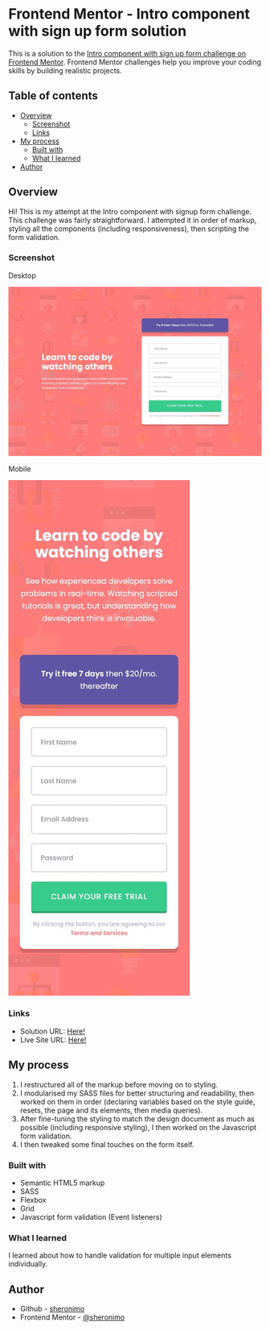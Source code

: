 # Frontend Mentor - Intro component with sign up form solution

This is a solution to the [Intro component with sign up form challenge on Frontend Mentor](https://www.frontendmentor.io/challenges/intro-component-with-signup-form-5cf91bd49edda32581d28fd1). Frontend Mentor challenges help you improve your coding skills by building realistic projects.

## Table of contents

- [Overview](#overview)
  - [Screenshot](#screenshot)
  - [Links](#links)
- [My process](#my-process)
  - [Built with](#built-with)
  - [What I learned](#what-i-learned)
- [Author](#author)

## Overview

Hi! This is my attempt at the Intro component with signup form challenge. This challenge was fairly straightforward. I attempted it in order of markup, styling all the components (including responsiveness), then scripting the form validation.

### Screenshot

Desktop

![](./screenshots/screenshot_desktop.jpg)

Mobile

![](./screenshots/screenshot_mobile.jpg)

### Links

- Solution URL: [Here!](https://github.com/sheronimo/frontendmentor-introcomponentwithform)
- Live Site URL: [Here!](https://sheronimo.github.io/frontendmentor-introcomponentwithform/)

## My process

1. I restructured all of the markup before moving on to styling.
2. I modularised my SASS files for better structuring and readability, then worked on them in order (declaring variables based on the style guide, resets, the page and its elements, then media queries).
3. After fine-tuning the styling to match the design document as much as possible (including responsive styling), I then worked on the Javascript form validation.
4. I then tweaked some final touches on the form itself.

### Built with

- Semantic HTML5 markup
- SASS
- Flexbox
- Grid
- Javascript form validation (Event listeners)

### What I learned

I learned about how to handle validation for multiple input elements individually.

## Author

- Github - [sheronimo](https://github.com/sheronimo)
- Frontend Mentor - [@sheronimo](https://www.frontendmentor.io/profile/sheronimo)
